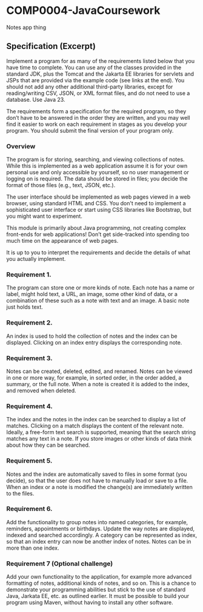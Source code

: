 # COMP0004-JavaCoursework

Notes app thing

## Specification (Excerpt)

Implement a program for as many of the requirements listed below that you have time to complete.
You can use any of the classes provided in the standard JDK, plus the Tomcat and the Jakarta EE libraries for servlets
and JSPs that are provided via the example code (see links at the end).
You should not add any other additional third-party libraries, except for reading/writing CSV, JSON, or XML format
files, and do not need to use a database.
Use Java 23.

The requirements form a specification for the required program, so they don’t have to be answered in the order they are
written, and you may well find it easier to work on each requirement in stages as you develop your program.
You should submit the final version of your program only.

### Overview

The program is for storing, searching, and viewing collections of notes.
While this is implemented as a web application assume it is for your own personal use and only accessible by yourself,
so no user management or logging on is required.
The data should be stored in files; you decide the
format of those files (e.g., text, JSON, etc.).

The user interface should be implemented as web pages viewed in a web browser, using standard HTML and CSS.
You don't need to implement a sophisticated user interface or start using CSS libraries like Bootstrap, but you might
want to experiment.

This module is primarily about Java programming, not creating complex front-ends for web applications!
Don’t get side-tracked into spending too much time on the appearance of web pages.

It is up to you to interpret the requirements and decide the details of what you actually implement.

### Requirement 1.

The program can store one or more kinds of note. Each note has a name or label, might hold text,
a URL, an image, some other kind of data, or a combination of these such as a note with text and
an image. A basic note just holds text.

### Requirement 2.

An index is used to hold the collection of notes and the index can be displayed. Clicking on an
index entry displays the corresponding note.

### Requirement 3.

Notes can be created, deleted, edited, and renamed. Notes can be viewed in one or more way, for
example, in sorted order, in the order added, a summary, or the full note. When a note is created it
is added to the index, and removed when deleted.

### Requirement 4.

The index and the notes in the index can be searched to display a list of matches. Clicking on a
match displays the content of the relevant note. Ideally, a free-form text search is supported,
meaning that the search string matches any text in a note. If you store images or other kinds of
data think about how they can be searched.

### Requirement 5.

Notes and the index are automatically saved to files in some format (you decide), so that the user
does not have to manually load or save to a file. When an index or a note is modified the change(s)
are immediately written to the files.

### Requirement 6.

Add the functionality to group notes into named categories, for example, reminders, appointments
or birthdays. Update the way notes are displayed, indexed and searched accordingly. A category
can be represented as index, so that an index entry can now be another index of notes. Notes can
be in more than one index.

### Requirement 7 (Optional challenge)

Add your own functionality to the application, for example more advanced formatting of notes,
additional kinds of notes, and so on. This is a chance to demonstrate your programming abilities
but stick to the use of standard Java, Jarkata EE, etc. as outlined earlier. It must be possible to
build your program using Maven, without having to install any other software. 



